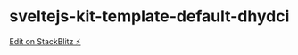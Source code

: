 # sveltejs-kit-template-default-dhydci

[Edit on StackBlitz ⚡️](https://stackblitz.com/edit/sveltejs-kit-template-default-dhydci)